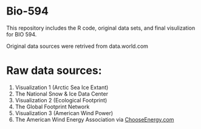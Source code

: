 # Bio-594
This repository includes the R code, original data sets, and final visulization for BIO 594.

Original data sources were retrived from data.world.com

# Raw data sources:
1. Visualization 1 (Arctic Sea Ice Extant)
  1. The National Snow & Ice Data Center
2. Visualization 2 (Ecological Footprint)
  1. The Global Footprint Network
3. Visualization 3 (American Wind Power)
  1. The American Wind Energy Association via [ChooseEnergy.com](https://www.chooseenergy.com/news/article/best-worst-ranked-states-wind-power/)
